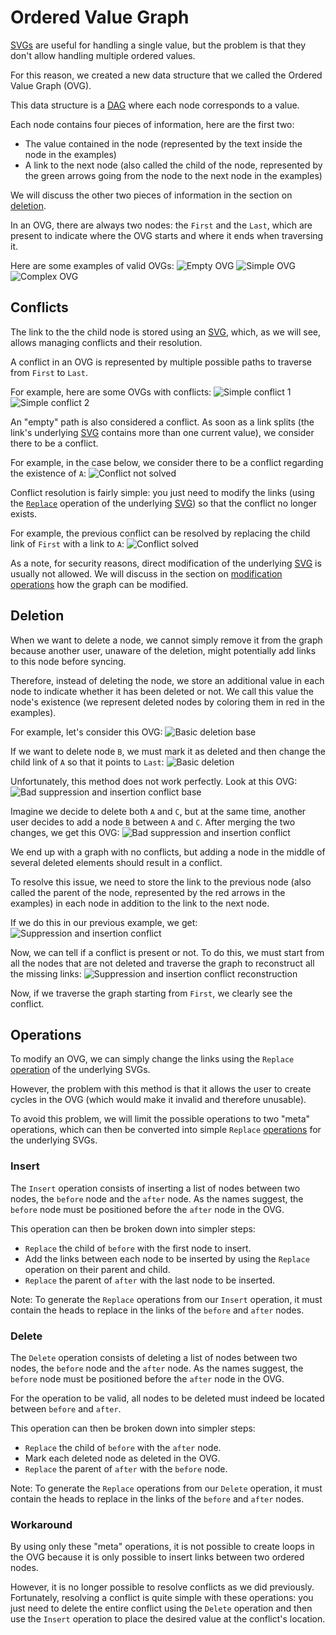 # Ordered Value Graph

[SVGs](svg.md) are useful for handling a single value, but the problem is that they don't allow handling multiple ordered values.

For this reason, we created a new data structure that we called the Ordered Value Graph (OVG).

This data structure is a [DAG](https://en.wikipedia.org/wiki/Directed_acyclic_graph) where each node corresponds to a value.

Each node contains four pieces of information, here are the first two:
- The value contained in the node (represented by the text inside the node in the examples)
- A link to the next node (also called the child of the node, represented by the green arrows going from the node to the next node in the examples)

We will discuss the other two pieces of information in the section on [deletion](#deletion).

In an OVG, there are always two nodes: the `First` and the `Last`, which are present to indicate where the OVG starts and where it ends when traversing it.

Here are some examples of valid OVGs:
![Empty OVG](images/ovg/empty_ovg.png)
![Simple OVG](images/ovg/simple_ovg.png)
![Complex OVG](images/ovg/complex_ovg.png)


## Conflicts

The link to the the child node is stored using an [SVG](svg.md), which, as we will see, allows managing conflicts and their resolution.

A conflict in an OVG is represented by multiple possible paths to traverse from `First` to `Last`.

For example, here are some OVGs with conflicts:
![Simple conflict 1](images/ovg/simple_conflict_1.png)
![Simple conflict 2](images/ovg/simple_conflict_2.png)

An "empty" path is also considered a conflict. As soon as a link splits (the link's underlying [SVG](svg.md) contains more than one current value), we consider there to be a conflict.

For example, in the case below, we consider there to be a conflict regarding the existence of `A`:
![Conflict not solved](images/ovg/conflict_not_solved.png)

Conflict resolution is fairly simple: you just need to modify the links (using the [`Replace`](svg.md#operations) operation of the underlying [SVG](svg.md)) so that the conflict no longer exists.

For example, the previous conflict can be resolved by replacing the child link of `First` with a link to `A`:
![Conflict solved](images/ovg/conflict_solved.png)

As a note, for security reasons, direct modification of the underlying [SVG](svg.md) is usually not allowed. We will discuss in the section on [modification operations](#operations) how the graph can be modified.


## Deletion

When we want to delete a node, we cannot simply remove it from the graph because another user, unaware of the deletion, might potentially add links to this node before syncing.

Therefore, instead of deleting the node, we store an additional value in each node to indicate whether it has been deleted or not. We call this value the node's existence (we represent deleted nodes by coloring them in red in the examples).

For example, let's consider this OVG:
![Basic deletion base](images/ovg/basic_deletion_base.png)

If we want to delete node `B`, we must mark it as deleted and then change the child link of `A` so that it points to `Last`:
![Basic deletion](images/ovg/basic_deletion.png)

Unfortunately, this method does not work perfectly. Look at this OVG:
![Bad suppression and insertion conflict base](images/ovg/bad_deletion_and_insertion_conflict_base.png)

Imagine we decide to delete both `A` and `C`, but at the same time, another user decides to add a node `B` between `A` and `C`. After merging the two changes, we get this OVG:
![Bad suppression and insertion conflict](images/ovg/bad_deletion_and_insertion_conflict.png)

We end up with a graph with no conflicts, but adding a node in the middle of several deleted elements should result in a conflict.

To resolve this issue, we need to store the link to the previous node (also called the parent of the node, represented by the red arrows in the examples) in each node in addition to the link to the next node.

If we do this in our previous example, we get:
![Suppression and insertion conflict](images/ovg/deletion_and_insertion_conflict.png)

Now, we can tell if a conflict is present or not. To do this, we must start from all the nodes that are not deleted and traverse the graph to reconstruct all the missing links:
![Suppression and insertion conflict reconstruction](images/ovg/deletion_and_insertion_conflict_reconstruction.png)

Now, if we traverse the graph starting from `First`, we clearly see the conflict.

## Operations

To modify an OVG, we can simply change the links using the `Replace` [operation](svg.md#operations) of the underlying SVGs.

However, the problem with this method is that it allows the user to create cycles in the OVG (which would make it invalid and therefore unusable).

To avoid this problem, we will limit the possible operations to two "meta" operations, which can then be converted into simple `Replace` [operations](svg.md#operations) for the underlying SVGs.

### Insert
The `Insert` operation consists of inserting a list of nodes between two nodes, the `before` node and the `after` node. As the names suggest, the `before` node must be positioned before the `after` node in the OVG.

This operation can then be broken down into simpler steps:
- `Replace` the child of `before` with the first node to insert.
- Add the links between each node to be inserted by using the `Replace` operation on their parent and child.
- `Replace` the parent of `after` with the last node to be inserted.

Note: To generate the `Replace` operations from our `Insert` operation, it must contain the heads to replace in the links of the `before` and `after` nodes.

### Delete
The `Delete` operation consists of deleting a list of nodes between two nodes, the `before` node and the `after` node. As the names suggest, the `before` node must be positioned before the `after` node in the OVG.

For the operation to be valid, all nodes to be deleted must indeed be located between `before` and `after`.

This operation can then be broken down into simpler steps:
- `Replace` the child of `before` with the `after` node.
- Mark each deleted node as deleted in the OVG.
- `Replace` the parent of `after` with the `before` node.

Note: To generate the `Replace` operations from our `Delete` operation, it must contain the heads to replace in the links of the `before` and `after` nodes.

### Workaround

By using only these "meta" operations, it is not possible to create loops in the OVG because it is only possible to insert links between two ordered nodes.

However, it is no longer possible to resolve conflicts as we did previously. Fortunately, resolving a conflict is quite simple with these operations: you just need to delete the entire conflict using the `Delete` operation and then use the `Insert` operation to place the desired value at the conflict's location.
